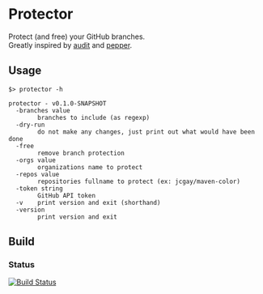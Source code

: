 # Protector

Protect (and free) your GitHub branches.  
Greatly inspired by [audit](https://github.com/jessfraz/audit) and [pepper](https://github.com/jessfraz/pepper).

## Usage

```
$> protector -h                                                                                                                                                           

protector - v0.1.0-SNAPSHOT
  -branches value
    	branches to include (as regexp)
  -dry-run
    	do not make any changes, just print out what would have been done
  -free
    	remove branch protection
  -orgs value
    	organizations name to protect
  -repos value
    	repositories fullname to protect (ex: jcgay/maven-color)
  -token string
    	GitHub API token
  -v	print version and exit (shorthand)
  -version
    	print version and exit
```

## Build

### Status

[![Build Status](https://travis-ci.org/jcgay/protector.svg?branch=master)](https://travis-ci.org/jcgay/protector)